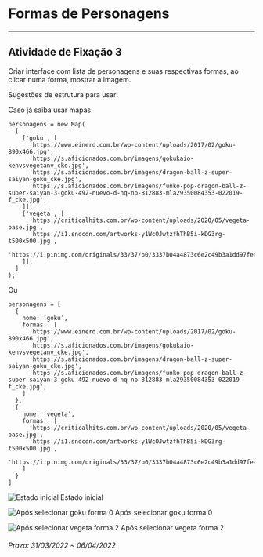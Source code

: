 # Formas de Personagens 

---  

## Atividade de Fixação 3  
 
Criar interface com lista de personagens e suas respectivas formas, ao clicar numa forma, mostrar a imagem.

Sugestões de estrutura para usar:

Caso já saiba usar mapas:
```
personagens = new Map(
  [
    ['goku', [
      'https://www.einerd.com.br/wp-content/uploads/2017/02/goku-890x466.jpg',
      'https://s.aficionados.com.br/imagens/gokukaio-kenvsvegetanv_cke.jpg',
      'https://s.aficionados.com.br/imagens/dragon-ball-z-super-saiyan-goku_cke.jpg',
      'https://s.aficionados.com.br/imagens/funko-pop-dragon-ball-z-super-saiyan-3-goku-492-nuevo-d-nq-np-812883-mla29350084353-022019-f_cke.jpg',
    ]],
    ['vegeta', [
      'https://criticalhits.com.br/wp-content/uploads/2020/05/vegeta-base.jpg',
      'https://i1.sndcdn.com/artworks-y1WcOJwtzfhThB5i-kDG3rg-t500x500.jpg',
      'https://i.pinimg.com/originals/33/37/b0/3337b04a4873c6e2c49b3a1dd97fea93.jpg',
    ]],
  ]
);
```

Ou
```
personagens = [
  { 
    nome: ‘goku’, 
    formas:  [
      'https://www.einerd.com.br/wp-content/uploads/2017/02/goku-890x466.jpg',
      'https://s.aficionados.com.br/imagens/gokukaio-kenvsvegetanv_cke.jpg',
      'https://s.aficionados.com.br/imagens/dragon-ball-z-super-saiyan-goku_cke.jpg',
      'https://s.aficionados.com.br/imagens/funko-pop-dragon-ball-z-super-saiyan-3-goku-492-nuevo-d-nq-np-812883-mla29350084353-022019-f_cke.jpg',
    ]
  },
  {
    nome: ‘vegeta’,
    formas:  [
      'https://criticalhits.com.br/wp-content/uploads/2020/05/vegeta-base.jpg',
      'https://i1.sndcdn.com/artworks-y1WcOJwtzfhThB5i-kDG3rg-t500x500.jpg',
      'https://i.pinimg.com/originals/33/37/b0/3337b04a4873c6e2c49b3a1dd97fea93.jpg',
    ]
  }
]
```

![Estado inicial](./image1.png)
Estado inicial

![Após selecionar goku forma 0](./image2.png)
Após selecionar goku forma 0

![Após selecionar vegeta forma 2](./image3.png)
Após selecionar vegeta forma 2

###### Prazo: 31/03/2022 ~ 06/04/2022  
